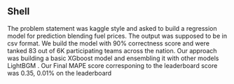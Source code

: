 ## Shell
The problem statement was kaggle style and asked to build a regression model for prediction blending fuel prices. The output was supposed to be in csv format. We build the model with 90% correctness score and were tanked 83 out of 6K participating teams across the nation.
Our approach was building a basic XGboost model and ensembling it with other models LightBGM . Our Final MAPE score corresponing to the leaderboard score was 0.35, 0.01% on the leaderboard
